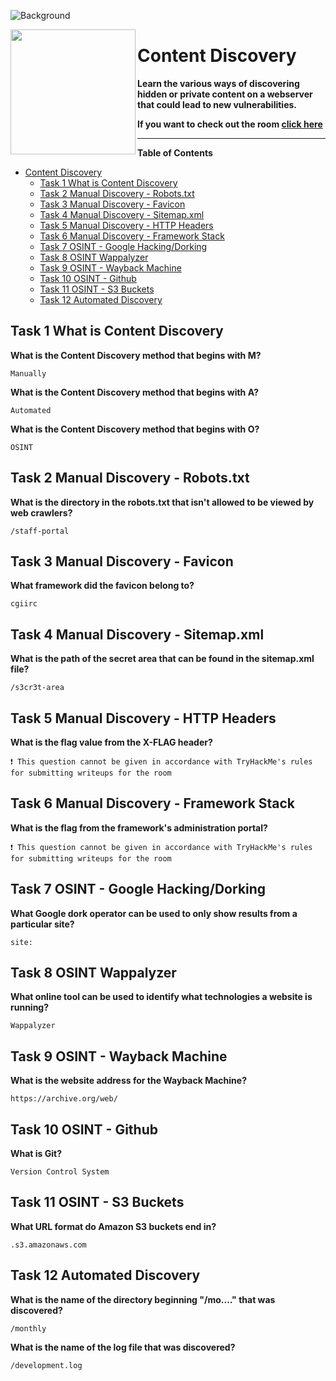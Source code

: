 ![Background](https://tryhackme-images.s3.amazonaws.com/user-uploads/5efe36fb68daf465530ca761/room-content/03376575e888fd097280c51469c29fbc.png)

<img src="https://tryhackme-images.s3.amazonaws.com/room-icons/2f678b7457e828715a10b8bc02fd65b5.png" width="200" height="200" align="left">

# Content Discovery

**Learn the various ways of discovering hidden or private content on a webserver that could lead to new vulnerabilities.**

**If you want to check out the room [click here](https://tryhackme.com/room/contentdiscovery)**

---

**Table of Contents**

- [Content Discovery](#content-discovery)
  - [Task 1 What is Content Discovery](#task-1-what-is-content-discovery)
  - [Task 2 Manual Discovery - Robots.txt](#task-2-manual-discovery---robotstxt)
  - [Task 3 Manual Discovery - Favicon](#task-3-manual-discovery---favicon)
  - [Task 4 Manual Discovery - Sitemap.xml](#task-4-manual-discovery---sitemapxml)
  - [Task 5 Manual Discovery - HTTP Headers](#task-5-manual-discovery---http-headers)
  - [Task 6 Manual Discovery - Framework Stack](#task-6-manual-discovery---framework-stack)
  - [Task 7 OSINT - Google Hacking/Dorking](#task-7-osint---google-hackingdorking)
  - [Task 8 OSINT Wappalyzer](#task-8-osint-wappalyzer)
  - [Task 9 OSINT - Wayback Machine](#task-9-osint---wayback-machine)
  - [Task 10 OSINT - Github](#task-10-osint---github)
  - [Task 11 OSINT - S3 Buckets](#task-11-osint---s3-buckets)
  - [Task 12 Automated Discovery](#task-12-automated-discovery)

## Task 1 What is Content Discovery

**What is the Content Discovery method that begins with M?**

    Manually

**What is the Content Discovery method that begins with A?**

    Automated

**What is the Content Discovery method that begins with O?**

    OSINT

## Task 2 Manual Discovery - Robots.txt

**What is the directory in the robots.txt that isn't allowed to be viewed by web crawlers?**

    /staff-portal

## Task 3 Manual Discovery - Favicon

**What framework did the favicon belong to?**

    cgiirc

## Task 4 Manual Discovery - Sitemap.xml

**What is the path of the secret area that can be found in the sitemap.xml file?**

    /s3cr3t-area

## Task 5 Manual Discovery - HTTP Headers

**What is the flag value from the X-FLAG header?**

    ❗ This question cannot be given in accordance with TryHackMe's rules for submitting writeups for the room

## Task 6 Manual Discovery - Framework Stack

**What is the flag from the framework's administration portal?**

    ❗ This question cannot be given in accordance with TryHackMe's rules for submitting writeups for the room

## Task 7 OSINT - Google Hacking/Dorking

**What Google dork operator can be used to only show results from a particular site?**

    site:

## Task 8 OSINT Wappalyzer

**What online tool can be used to identify what technologies a website is running?**

    Wappalyzer

## Task 9 OSINT - Wayback Machine

**What is the website address for the Wayback Machine?**

    https://archive.org/web/

## Task 10 OSINT - Github

**What is Git?**

    Version Control System

## Task 11 OSINT - S3 Buckets

**What URL format do Amazon S3 buckets end in?**

    .s3.amazonaws.com

## Task 12 Automated Discovery

**What is the name of the directory beginning "/mo...." that was discovered?**

    /monthly

**What is the name of the log file that was discovered?**

    /development.log
